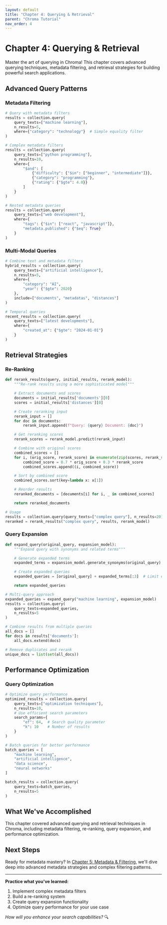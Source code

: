 ```yaml
---
layout: default
title: "Chapter 4: Querying & Retrieval"
parent: "Chroma Tutorial"
nav_order: 4
---
```


# Chapter 4: Querying & Retrieval

Master the art of querying in Chroma! This chapter covers advanced querying techniques, metadata filtering, and retrieval strategies for building powerful search applications.

## Advanced Query Patterns

### Metadata Filtering

```python
# Query with metadata filters
results = collection.query(
    query_texts=["machine learning"],
    n_results=5,
    where={"category": "technology"}  # Simple equality filter
)

# Complex metadata filters
results = collection.query(
    query_texts=["python programming"],
    n_results=10,
    where={
        "$and": [
            {"difficulty": {"$in": ["beginner", "intermediate"]}},
            {"category": "programming"},
            {"rating": {"$gte": 4.0}}
        ]
    }
)

# Nested metadata queries
results = collection.query(
    query_texts=["web development"],
    where={
        "tags": {"$in": ["react", "javascript"]},
        "metadata.published": {"$eq": True}
    }
)
```

### Multi-Modal Queries

```python
# Combine text and metadata filters
hybrid_results = collection.query(
    query_texts=["artificial intelligence"],
    n_results=5,
    where={
        "category": "AI",
        "year": {"$gte": 2020}
    },
    include=["documents", "metadatas", "distances"]
)

# Temporal queries
recent_results = collection.query(
    query_texts=["latest developments"],
    where={
        "created_at": {"$gte": "2024-01-01"}
    }
)
```

## Retrieval Strategies

### Re-Ranking

```python
def rerank_results(query, initial_results, rerank_model):
    """Re-rank results using a more sophisticated model"""

    # Extract documents and scores
    documents = initial_results['documents'][0]
    scores = initial_results['distances'][0]

    # Create reranking input
    rerank_input = []
    for doc in documents:
        rerank_input.append(f"Query: {query} Document: {doc}")

    # Get reranking scores
    rerank_scores = rerank_model.predict(rerank_input)

    # Combine with original scores
    combined_scores = []
    for i, (orig_score, rerank_score) in enumerate(zip(scores, rerank_scores)):
        combined_score = 0.7 * orig_score + 0.3 * rerank_score
        combined_scores.append((i, combined_score))

    # Sort by combined score
    combined_scores.sort(key=lambda x: x[1])

    # Reorder results
    reranked_documents = [documents[i] for i, _ in combined_scores]

    return reranked_documents

# Usage
results = collection.query(query_texts=["complex query"], n_results=20)
reranked = rerank_results("complex query", results, rerank_model)
```

### Query Expansion

```python
def expand_query(original_query, expansion_model):
    """Expand query with synonyms and related terms"""

    # Generate expanded terms
    expanded_terms = expansion_model.generate_synonyms(original_query)

    # Create expanded queries
    expanded_queries = [original_query] + expanded_terms[:3]  # Limit expansion

    return expanded_queries

# Multi-query approach
expanded_queries = expand_query("machine learning", expansion_model)
results = collection.query(
    query_texts=expanded_queries,
    n_results=5
)

# Combine results from multiple queries
all_docs = []
for docs in results['documents']:
    all_docs.extend(docs)

# Remove duplicates and rerank
unique_docs = list(set(all_docs))
```

## Performance Optimization

### Query Optimization

```python
# Optimize query performance
optimized_results = collection.query(
    query_texts=["optimization techniques"],
    n_results=10,
    # Use efficient search parameters
    search_params={
        "ef": 64,  # Search quality parameter
        "k": 10    # Number of results
    }
)

# Batch queries for better performance
batch_queries = [
    "machine learning",
    "artificial intelligence",
    "data science",
    "neural networks"
]

batch_results = collection.query(
    query_texts=batch_queries,
    n_results=5
)
```

## What We've Accomplished

This chapter covered advanced querying and retrieval techniques in Chroma, including metadata filtering, re-ranking, query expansion, and performance optimization.

## Next Steps

Ready for metadata mastery? In [Chapter 5: Metadata & Filtering](05-metadata-filtering.md), we'll dive deep into advanced metadata strategies and complex filtering patterns.

---

**Practice what you've learned:**
1. Implement complex metadata filters
2. Build a re-ranking system
3. Create query expansion functionality
4. Optimize query performance for your use case

*How will you enhance your search capabilities?* 🔍
